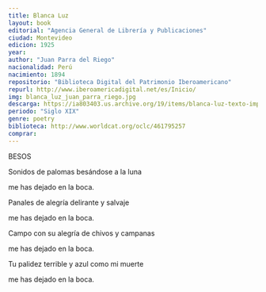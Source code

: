 ```yaml
---
title: Blanca Luz
layout: book
editorial: "Agencia General de Librería y Publicaciones"
ciudad: Montevideo
edicion: 1925
year: 
author: "Juan Parra del Riego"
nacionalidad: Perú
nacimiento: 1894
repositorio: "Biblioteca Digital del Patrimonio Iberoamericano"
repurl: http://www.iberoamericadigital.net/es/Inicio/
img: blanca_luz_juan_parra_riego.jpg
descarga: https://ia803403.us.archive.org/19/items/blanca-luz-texto-impreso-poemas/Blanca_Luz_Texto_impreso_poemas.pdf
periodo: "Siglo XIX"
genre: poetry
biblioteca: http://www.worldcat.org/oclc/461795257
comprar: 
---
```

 

BESOS 

Sonidos de palomas besándose a la luna  
 
me has dejado en la boca.
 
Panales de alegría delirante y salvaje
 
me has dejado en la boca.

Campo con su alegría de chivos y campanas
 
me has dejado en la  boca.
 
Tu palidez terrible y azul como mi muerte
 
me has dejado en la boca. 
